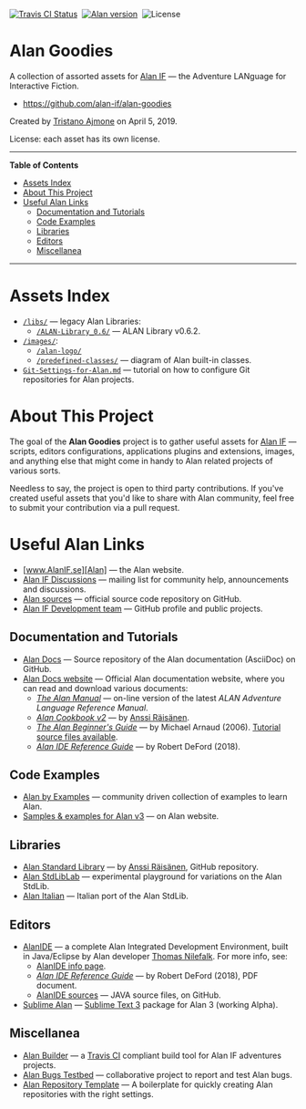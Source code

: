 [![Travis CI Status][travis badge]][travis link]&nbsp;
[![Alan version][alan badge]][alan link]&nbsp;
![License][license badge]

# Alan Goodies

A collection of assorted assets for [Alan IF] — the Adventure LANguage for Interactive Fiction.

- https://github.com/alan-if/alan-goodies

Created by [Tristano Ajmone] on April 5, 2019.

License: each asset has its own license.

-----

**Table of Contents**


<!-- MarkdownTOC autolink="true" bracket="round" autoanchor="false" lowercase="only_ascii" uri_encoding="true" levels="1,2,3,4" -->

- [Assets Index](#assets-index)
- [About This Project](#about-this-project)
- [Useful Alan Links](#useful-alan-links)
    - [Documentation and Tutorials](#documentation-and-tutorials)
    - [Code Examples](#code-examples)
    - [Libraries](#libraries)
    - [Editors](#editors)
    - [Miscellanea](#miscellanea)

<!-- /MarkdownTOC -->

-----


# Assets Index

- [`/libs/`](./libs) — legacy Alan Libraries:
    + [`/ALAN-Library_0.6/`][ALAN-Library_0.6] — ALAN Library v0.6.2.
- [`/images/`](./images):
    + [`/alan-logo/`](./images/alan-logo/)
    + [`/predefined-classes/`](./images/predefined-classes/) — diagram of Alan built-in classes.
- [`Git-Settings-for-Alan.md`](./Git-Settings-for-Alan.md) — tutorial on how to configure Git repositories for Alan projects.

# About This Project

The goal of the __Alan Goodies__ project is to gather useful assets for [Alan IF] — scripts, editors configurations, applications plugins and extensions, images, and anything else that might come in handy to Alan related projects of various sorts.

Needless to say, the project is open to third party contributions.
If you've created useful assets that you'd like to share with Alan community, feel free to submit your contribution via a pull request.

# Useful Alan Links

- [www.AlanIF.se][Alan] — the Alan website.
- [Alan IF Discussions] — mailing list for community help, announcements and discussions.
- [Alan sources] — official source code repository on GitHub.
- [Alan IF Development team] — GitHub profile and public projects.

## Documentation and Tutorials

- [Alan Docs] — Source repository of the Alan documentation (AsciiDoc) on GitHub.
- [Alan Docs website] — Official Alan documentation website, where you can read and download various documents:
    + _[The Alan Manual]_ — on-line version of the latest _ALAN Adventure Language Reference Manual_.
    + _[Alan Cookbook v2]_ — by [Anssi Räisänen].
    + _[The Alan Beginner's Guide]_ — by Michael Arnaud (2006). [Tutorial source files available](https://github.com/alan-if/alan-docs/tree/master/alanguide/alanguide-code).
    + _[Alan IDE Reference Guide]_ — by Robert DeFord (2018).

## Code Examples

- [Alan by Examples] — community driven collection of examples to learn Alan.
- [Samples & examples for Alan v3] — on Alan website.

## Libraries

- [Alan Standard Library] — by [Anssi Räisänen], GitHub repository.
- [Alan StdLibLab] — experimental playground for variations on the Alan StdLib.
- [Alan Italian] — Italian port of the Alan StdLib.

## Editors

- [AlanIDE] — a complete Alan Integrated Development Environment, built in Java/Eclipse by Alan developer [Thomas Nilefalk]. For more info, see:
    + [AlanIDE info page].
    + _[Alan IDE Reference Guide]_ — by Robert DeFord (2018), PDF document.
    + [AlanIDE sources] — JAVA source files, on GitHub.
- [Sublime Alan] — [Sublime Text 3] package for Alan 3 (working Alpha).

## Miscellanea

- [Alan Builder] — a [Travis CI] compliant build tool for Alan IF adventures projects.
- [Alan Bugs Testbed] — collaborative project to report and test Alan bugs.
- [Alan Repository Template] — A boilerplate for quickly creating Alan repositories with the right settings.


<!-----------------------------------------------------------------------------
                               REFERENCE LINKS
------------------------------------------------------------------------------>

[Alan Goodies]: https://github.com/alan-if/alan-goodies "Visit the Alan Goodies project on GitHub"

<!-- ALAN -->

[Alan]: https://www.alanif.se/ "Visit the Alan website"
[Alan IF]: https://www.alanif.se/ "Visit the Alan website"
[Alan IF Discussions]: https://groups.google.com/g/alan-if/ "Visit Alan IF discussions at Google Groups"
[Alan sources]: https://github.com/alan-if/alan/ "Visit the Alan source repository on GitHub"
[Alan SDK]: https://www.alanif.se/download-alan-v3/development-kits "Go to the Alan SDK section of the Alan website"

[Artistic License 2.0]: https://opensource.org/licenses/Artistic-2.0

<!-- AlanIDE -->

[AlanIDE]: https://www.alanif.se/download-alan-v3/alanide "Go to the AlanIDE download page on Alan website"
[AlanIDE info page]: https://www.alanif.se/information/alanide/alanide-intro "View the AlanIDE information page on Alan website"
[AlanIDE sources]: https://github.com/thoni56/alanide "Visit the AlanIDE source repository on GitHub"

<!-- Alan StdLib -->

[Alan Standard Library]: https://github.com/AnssiR66/AlanStdLib/ "Visit the official repository of the Alan Standard Library on GitHub"

<!-- misc Alan projects  -->

[Alan Bugs Testbed]: https://github.com/alan-if/alan-bugs-testbed "Visit the Alan Bugs Testbed project on GitHub"
[Alan Builder]: https://github.com/alan-if/Alan-Builder "Visit the Alan Builder project on GitHub"
[Alan Italian]: https://github.com/tajmone/Alan3-Italian "Visit the Alan Italian project on GitHub"
[Alan Repository Template]: https://github.com/alan-if/alan-repository-template "Visit the Alan Repository Template on GitHub"
[Alan StdLibLab]: https://github.com/tajmone/Alan-StdLibLab "Visit the Alan StdLibLab project on GitHub"
[Sublime Alan]: https://github.com/tajmone/sublime-alan "Visit the Sublime Alan project on GitHub"

<!-- Alan docs & tutorials -->

[Alan Docs]: https://github.com/alan-if/alan-docs "Visit the Alan Docs project on GitHub"
[Alan Docs website]: https://git.io/alan-docs "Visit the Alan Docs website"

[The Alan Manual]: https://alan-if.github.io/alan-docs/manual-beta/manual.html "The Alan Manual, on-line edition"
[The Alan Beginner's Guide]: https://alan-if.github.io/alan-docs/alanguide/alanguide.html "The Alan Beginner's Guide (HTML edition)"
[Alan IDE Reference Guide]: https://alan-if.github.io/alan-docs/ideguide/ideguide.pdf "Get the 'Alan IDE Reference Guide' (PDF format)"

[Alan Cookbook v2]: https://alan-if.github.io/alan-docs/alancookbook/alancookbookv2.pdf "Get the 'Alan Cookbook' (PDF format)"

[Samples & examples for Alan v3]: https://www.alanif.se/information/samples
[Alan by Examples]: https://github.com/alan-if/alan-by-examples "Visit the Alan by Examples project"

<!-- 3rd party tools & services -->

[Sublime Text 3]: https://www.sublimetext.com/ "Visit Sublime Text website"
[Travis CI]: https://travis-ci.com/ "Visit Travis CI website"

<!-- people and organizations -->

[Alan IF Development team]: https://github.com/alan-if "Visit the Alan Interactive Fiction Development team organization on GitHub"

[Anssi Räisänen]: https://github.com/AnssiR66 "View Anssi Räisänen's GitHub profile"
[Tristano Ajmone]: https://github.com/tajmone "View Tristano Ajmone's GitHub profile"
[Thomas Nilefalk]: https://github.com/thoni56 "View Thomas Nilefalk's GitHub profile"

<!-- badges -->

[travis badge]: https://travis-ci.com/alan-if/alan-goodies.svg?branch=master "Travis CI: EditorConfig validation status"
[travis link]: https://travis-ci.com/alan-if/alan-goodies
[alan badge]: https://img.shields.io/badge/ALAN-3.0beta7-yellow
[alan link]: https://www.alanif.se/download-alan-v3/development-kits/development-kits-3-0beta7 "Tested with Alan SDK 3.0beta7"
[license badge]: https://img.shields.io/badge/license-various-blue

<!-- project files & folders -->

[ALAN-Library_0.6]: ./libs/ALAN-Library_0.6/ "Navigate folder"


<!-- EOF -->
